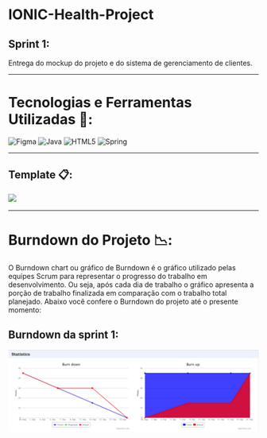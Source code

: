 # IONIC-Health-Project

## Sprint 1:
  Entrega do mockup do projeto e do sistema de gerenciamento de clientes.
  
___________________________________________________________________________________________________________________________________________________________________________________

# Tecnologias e Ferramentas Utilizadas 🧰:
![Figma](https://img.shields.io/badge/figma-%23F24E1E.svg?style=for-the-badge&logo=figma&logoColor=white) ![Java](https://img.shields.io/badge/java-%23ED8B00.svg?style=for-the-badge&logo=java&logoColor=white) ![HTML5](https://img.shields.io/badge/html5-%23E34F26.svg?style=for-the-badge&logo=html5&logoColor=white) ![Spring](https://img.shields.io/badge/spring-%236DB33F.svg?style=for-the-badge&logo=spring&logoColor=white)
  
___________________________________________________________________________________________________________________________________________________________________________________

## Template 📋:
![](https://github.com/cpusfatec/IONIC-Health-Project/blob/main/Imagens/GIF_Ionic.gif)

___________________________________________________________________________________________________________________________________________________________________________________

# Burndown do Projeto 📉:
O Burndown chart ou gráfico de Burndown é o gráfico utilizado pelas equipes Scrum para representar o progresso do trabalho em desenvolvimento. Ou seja, após cada dia de trabalho o gráfico apresenta a porção de trabalho finalizada em comparação com o trabalho total planejado. Abaixo você confere o Burndown do projeto até o presente momento:

## Burndown da sprint 1:
![](https://github.com/cpusfatec/IONIC-Health-Project/blob/main/Imagens/BURNDOWN%20SPRINT%201.png)




